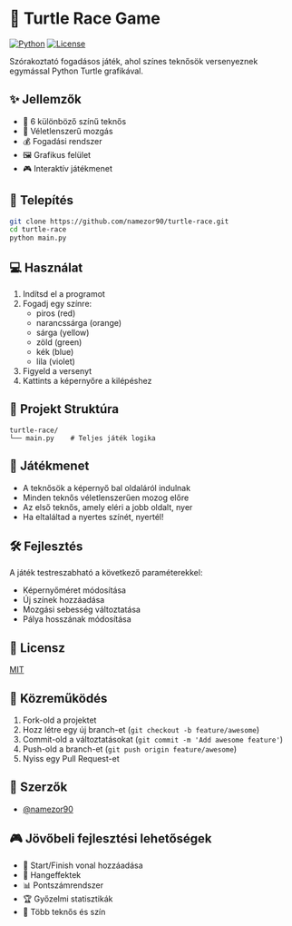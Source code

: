 # 🐢 Turtle Race Game

[![Python](https://img.shields.io/badge/Python-3.8%2B-blue.svg)](https://www.python.org/downloads/)
[![License](https://img.shields.io/badge/License-MIT-green.svg)](LICENSE)

Szórakoztató fogadásos játék, ahol színes teknősök versenyeznek egymással Python Turtle grafikával.

## ✨ Jellemzők

- 🎨 6 különböző színű teknős
- 🎲 Véletlenszerű mozgás
- 💰 Fogadási rendszer
- 🖼️ Grafikus felület
- 🎮 Interaktív játékmenet

## 🚀 Telepítés

```bash
git clone https://github.com/namezor90/turtle-race.git
cd turtle-race
python main.py
```

## 💻 Használat

1. Indítsd el a programot
2. Fogadj egy színre:
   - piros (red)
   - narancssárga (orange)
   - sárga (yellow)
   - zöld (green)
   - kék (blue)
   - lila (violet)
3. Figyeld a versenyt
4. Kattints a képernyőre a kilépéshez

## 📁 Projekt Struktúra

```
turtle-race/
└── main.py    # Teljes játék logika
```

## 🎯 Játékmenet

- A teknősök a képernyő bal oldaláról indulnak
- Minden teknős véletlenszerűen mozog előre
- Az első teknős, amely eléri a jobb oldalt, nyer
- Ha eltaláltad a nyertes színét, nyertél!

## 🛠️ Fejlesztés

A játék testreszabható a következő paraméterekkel:
- Képernyőméret módosítása
- Új színek hozzáadása
- Mozgási sebesség változtatása
- Pálya hosszának módosítása

## 📝 Licensz

[MIT](LICENSE)

## 🤝 Közreműködés

1. Fork-old a projektet
2. Hozz létre egy új branch-et (`git checkout -b feature/awesome`)
3. Commit-old a változtatásokat (`git commit -m 'Add awesome feature'`)
4. Push-old a branch-et (`git push origin feature/awesome`)
5. Nyiss egy Pull Request-et

## 👥 Szerzők

- [@namezor90](https://github.com/namezor90)

## 🎮 Jövőbeli fejlesztési lehetőségek

- 🏁 Start/Finish vonal hozzáadása
- 🎵 Hangeffektek
- 📊 Pontszámrendszer
- 🏆 Győzelmi statisztikák
- 🌈 Több teknős és szín
